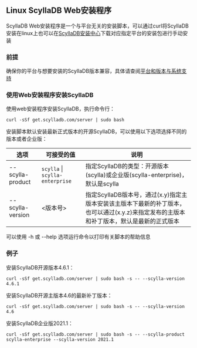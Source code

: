 ## Linux ScyllaDB Web安装程序

ScyllaDB Web安装程序是一个与平台无关的安装脚本，可以通过curl将ScyllaDB安装在linux上也可以在[ScyllaDB安装中心](https://www.scylladb.com/download/#core)下载对应指定平台的安装包进行手动安装

### 前提

确保你的平台与想要安装的ScyllaDB版本兼容，具体请查阅[平台和版本与系统支持](https://opensource.docs.scylladb.com/stable/getting-started/os-support.html)

### 使用Web安装程序安装ScyllaDB

使用web安装程序安装ScyllaDB，执行命令行：

```
curl -sSf get.scylladb.com/server | sudo bash
```

安装脚本默认安装最新正式版本的开源ScyllaDB，可以使用以下选项选择不同的版本或者企业版：

| 选项  | 可接受的值 | 说明  |
| --- | --- | --- |
| --scylla-product | `scylla` \| `scylla-enterprise` | 指定ScyllaDB的类型：开源版本(scylla)或企业版(scylla-enterprise)，默认是scylla |
| --scylla-version | <版本号> | 指定ScyllaDB版本号，通过(x.y)指定主版本安装该主版本下最新的补丁版本，也可以通过(x.y.z)来指定发布的主版本和补丁版本，默认是最新的正式版本 |

可以使用 -h 或 --help 选项运行命令以打印有关脚本的帮助信息

### 例子

安装ScyllaDB开源版本4.6.1：

```
curl -sSf get.scylladb.com/server | sudo bash -s -- --scylla-version 4.6.1
```

安装ScyllaDB开源主版本4.6的最新补丁版本：

```
curl -sSf get.scylladb.com/server | sudo bash -s -- --scylla-version 4.6
```

安装ScyllaDB企业版2021.1：

```
curl -sSf get.scylladb.com/server | sudo bash -s -- --scylla-product scylla-enterprise --scylla-version 2021.1
```